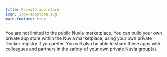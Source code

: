```yaml
---
title: Private app store
icon: icon-appstore.svg
main-feature: true
---
```


You are not limited to the public Nuvla marketplace. You can build your own private app store within the Nuvla marketplace, using your own private Docker registry if you prefer. You will also be able to share these apps with colleagues and partners in the safety of your own private Nuvla group(s).
